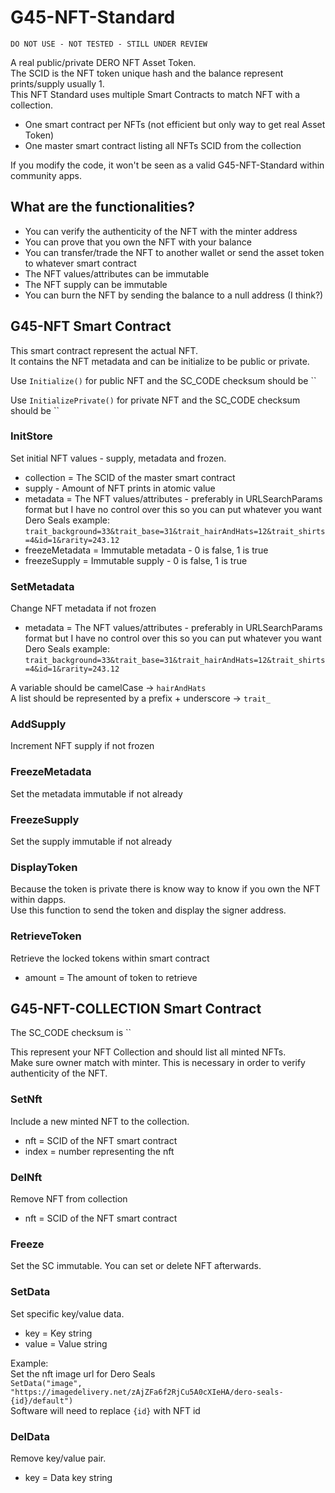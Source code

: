 # G45-NFT-Standard

`DO NOT USE - NOT TESTED - STILL UNDER REVIEW`

A real public/private DERO NFT Asset Token.  
The SCID is the NFT token unique hash and the balance represent prints/supply usually 1.  
This NFT Standard uses multiple Smart Contracts to match NFT with a collection.  

- One smart contract per NFTs (not efficient but only way to get real Asset Token)
- One master smart contract listing all NFTs SCID from the collection

If you modify the code, it won't be seen as a valid G45-NFT-Standard within community apps.  

## What are the functionalities?

- You can verify the authenticity of the NFT with the minter address
- You can prove that you own the NFT with your balance
- You can transfer/trade the NFT to another wallet or send the asset token to whatever smart contract
- The NFT values/attributes can be immutable
- The NFT supply can be immutable
- You can burn the NFT by sending the balance to a null address (I think?)

## G45-NFT Smart Contract

This smart contract represent the actual NFT.  
It contains the NFT metadata and can be initialize to be public or private.  

Use `Initialize()` for public NFT and the SC_CODE checksum should be
``

Use `InitializePrivate()` for private NFT and the SC_CODE checksum should be
``

### InitStore

Set initial NFT values - supply, metadata and frozen.

- collection = The SCID of the master smart contract
- supply - Amount of NFT prints in atomic value
- metadata = The NFT values/attributes - preferably in URLSearchParams format but I have no control over this so you can put whatever you want
Dero Seals example: `trait_background=33&trait_base=31&trait_hairAndHats=12&trait_shirts=4&id=1&rarity=243.12`
- freezeMetadata = Immutable metadata - 0 is false, 1 is true
- freezeSupply = Immutable supply - 0 is false, 1 is true

### SetMetadata

Change NFT metadata if not frozen

- metadata = The NFT values/attributes - preferably in URLSearchParams format but I have no control over this so you can put whatever you want
Dero Seals example: `trait_background=33&trait_base=31&trait_hairAndHats=12&trait_shirts=4&id=1&rarity=243.12`

A variable should be camelCase -> `hairAndHats`  
A list should be represented by a prefix + underscore -> `trait_`  

### AddSupply

Increment NFT supply if not frozen

### FreezeMetadata

Set the metadata immutable if not already

### FreezeSupply

Set the supply immutable if not already

### DisplayToken

Because the token is private there is know way to know if you own the NFT within dapps.  
Use this function to send the token and display the signer address.  

### RetrieveToken

Retrieve the locked tokens within smart contract

- amount = The amount of token to retrieve

## G45-NFT-COLLECTION Smart Contract

The SC_CODE checksum is ``

This represent your NFT Collection and should list all minted NFTs.  
Make sure owner match with minter.
This is necessary in order to verify authenticity of the NFT.  

### SetNft

Include a new minted NFT to the collection.

- nft = SCID of the NFT smart contract
- index = number representing the nft

### DelNft

Remove NFT from collection

- nft = SCID of the NFT smart contract

### Freeze

Set the SC immutable. You can set or delete NFT afterwards.

### SetData

Set specific key/value data.

- key = Key string
- value = Value string

Example:  
Set the nft image url for Dero Seals  
`SetData("image", "https://imagedelivery.net/zAjZFa6f2RjCu5A0cXIeHA/dero-seals-{id}/default")`  
Software will need to replace `{id}` with NFT id  

### DelData

Remove key/value pair.

- key = Data key string
